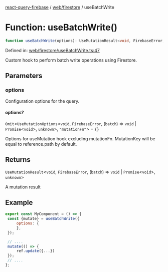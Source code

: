 [react-query-firebase](../../../modules.md) / [web/firestore](../index.md) / useBatchWrite

# Function: useBatchWrite()

```ts
function useBatchWrite(options): UseMutationResult<void, FirebaseError, (batch) => void | Promise<void>, unknown>
```

Defined in: [web/firestore/useBatchWrite.ts:47](https://github.com/vpishuk/react-query-firebase/blob/47ed1ecd8b83d68dd4237e8eb73f6aa6dea2c1fa/web/firestore/useBatchWrite.ts#L47)

Custom hook to perform batch write operations using Firestore.

## Parameters

### options

Configuration options for the query.

#### options?

`Omit`\<`UseMutationOptions`\<`void`, `FirebaseError`, (`batch`) => `void` \| `Promise`\<`void`\>, `unknown`\>, `"mutationFn"`\> = `{}`

Options for useMutation hook excluding mutationFn. MutationKey will be equal to reference.path by default.

## Returns

`UseMutationResult`\<`void`, `FirebaseError`, (`batch`) => `void` \| `Promise`\<`void`\>, `unknown`\>

A mutation result

## Example

```jsx
export const MyComponent = () => {
 const {mutate} = useBatchWrite({
     options: {
     },
 });

 // ....
 mutate(() => {
     ref.update({...})
 });
 // ....
};
```
